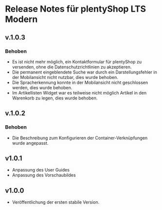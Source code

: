 # Release Notes für plentyShop LTS Modern

## v.1.0.3

### Behoben

- Es ist nicht mehr möglich, ein Kontaktformular für plentyShop zu versenden, ohne die Datenschutzrichtlinien zu akzeptieren.
- Die permanent eingeblendete Suche war durch ein Darstellungsfehler in der Mobilansicht nicht nutzbar, dies wurde behoben.
- Die Spracherkennung konnte in der Mobilansicht nicht geschlossen werden, dies wurde behoben.
- Im Artikellisten Widget war es teilweise nicht möglich Artikel in den Warenkorb zu legen, dies wurde behoben.

## v.1.0.2

### Behoben

- Die Beschreibung zum Konfigurieren der Container-Verknüpfungen wurde angepasst.

## v1.0.1

- Anpassung des User Guides
- Anpassung des Vorschaubildes

## v1.0.0

- Veröffentlichung der ersten stabile Version.

